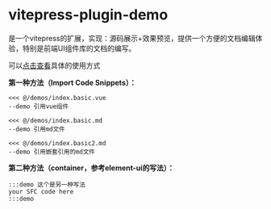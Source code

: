# vitepress-plugin-demo
是一个vitepress的扩展，实现：源码展示+效果预览，提供一个方便的文档编辑体验，特别是前端UI组件库的文档的编写。

可以[点击查看](https://awesomewdb.github.io/vitepress-plugin-demo/)具体的使用方式

**第一种方法（Import Code Snippets）：**

```
<<< @/demos/index.basic.vue
--demo 引用vue组件

<<< @/demos/index.basic.md
--demo 引用md文件

<<< @/demos/index.basic2.md
--demo 引用嵌套引用的md文件
```

**第二种方法（container，参考element-ui的写法）：**

```
:::demo 这个是另一种写法
your SFC code here
:::demo
```